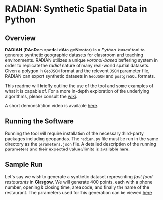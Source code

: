 # **RADIAN**: Synthetic Spatial Data in Python

## **Overview**

**RADIAN** (**RA**n**D**om spat**I**al d**A**ta ge**N**erator) is a *Python-based* tool to generate synthetic geographic datasets for classroom and teaching environments. RADIAN utilizes a unique *voronoi-based* buffering system in order to replicate the *radial* nature of many real-world spatial datasets. Given a polygon in `GeoJSON` format and the relevent `JSON` parameter file, RADIAN can export synthetic datasets in `GeoJSON` and `postgreSQL` formats.

This readme will briefly outline the use of the tool and some examples of what it is capable of. For a more in-depth exploration of the underlying algorithms, please consult the [wiki](https://github.com/paddeaux/msc_rng/wiki/RADIAN---Wiki).

A short demonstration video is available [here](https://maynoothuniversity-my.sharepoint.com/:v:/g/personal/patrick_gorry_2015_mumail_ie/ETvmj7NewVpNqyeULOhxhP4BOkQLp1oirA-WBtysssEpCw?e=3du5cF).

## **Running the Software**
Running the tool will require installation of the necessary third-party packages including geopandas. The `radian.py` file must be run in the same directory as the `parameters.json` file. A detailed description of the running parameters and their expected values/limits is available [here](https://github.com/paddeaux/msc_rng/wiki/Parameters).

## **Sample Run**

Let's say we wish to generate a synthetic dataset representing *fast food restaurants* in **Glasgow**. We will generate 400 points, each with a phone number, opening & closing time, area code, and finally the name of the restaurant. The parameters used for this generation can be viewed [here]()






